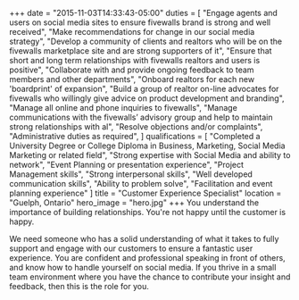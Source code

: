 +++
date = "2015-11-03T14:33:43-05:00"
duties = [
  "Engage agents and users on social media sites to ensure fivewalls brand is strong and well received",
  "Make recommendations for change in our social media strategy",
	"Develop a community of clients and realtors who will be on the fivewalls marketplace site and are strong supporters of it",
  "Ensure that short and long term relationships with fivewalls realtors and users is positive",
  "Collaborate with and provide ongoing feedback to team members and other departments",
  "Onboard realtors for each new 'boardprint' of expansion",
	"Build a group of realtor on-line advocates for fivewalls who willingly give advice on product development and branding",
  "Manage all online and phone inquiries to fivewalls",
  "Manage  communications with the fivewalls’ advisory group and help to maintain strong relationships with al",
  "Resolve objections and/or complaints",
  "Administrative duties as required",
]
qualifications = [
  "Completed a University Degree or College Diploma in Business, Marketing, Social Media Marketing or related field",
  "Strong expertise with Social Media and ability to network",
  "Event Planning or presentation experience",
  "Project Management skills",
  "Strong interpersonal skills",
  "Well developed communication skills",
  "Ability to problem solve",
  "Facilitation and event planning experience"
]
title = "Customer Experience Specialist"
location = "Guelph, Ontario"
hero_image = "hero.jpg"
+++
You understand the importance of building relationships.  You're not happy until the customer is happy.
<!--more-->

We need someone who has a solid understanding of what it takes to fully support and engage with our customers to ensure
a fantastic user experience. You are confident and professional speaking in front of others, and know how to handle
yourself on social media. If you thrive in a small team environment where you have the chance to contribute your
insight and feedback, then this is the role for you.
